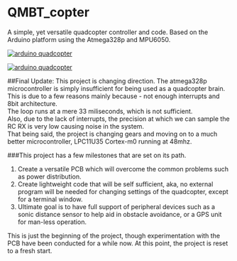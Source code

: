 # QMBT_copter
A simple, yet versatile quadcopter controller and code. Based on the Arduino platform using the Atmega328p and MPU6050.

<a href="http://makeagif.com/fegofJ" title="arduino quadcopter"><img src="http://cdn.makeagif.com/media/3-28-2015/fegofJ.gif" alt="arduino quadcopter"></a><div style="font-size:11px;"></div>
<a href="http://makeagif.com/taoqIo" title="arduino quadcopter"><img src="http://cdn.makeagif.com/media/3-28-2015/taoqIo.gif" alt="arduino quadcopter"></a><div style="font-size:11px;"></div>

##Final Update:
This project is changing direction. The atmega328p microcontroller is simply insufficient for being used as a quadcopter brain. <br>
This is due to a few reasons mainly because - not enough interrupts and 8bit architecture.  <br>
The loop runs at a mere 33 miliseconds, which is not sufficient.  <br>
Also, due to the lack of interrupts, the precision at which we can sample the RC RX is very low causing noise in the system. <br>
That being said, the project is changing gears and moving on to a much better microcontroller, LPC11U35 Cortex-m0 running at 48mhz. <br> 

###This project has a few milestones that are set on its path. 
1. Create a versatile PCB which will overcome the common problems such as power distribution. 
2. Create lightweight code that will be self sufficient, aka, no external program will be needed for changing settings of the quadcopter, except for a terminal window. 
3. Ultimate goal is to have full support of peripheral devices such as a sonic distance sensor to help aid in obstacle avoidance, or a GPS unit for man-less operation. 

This is just the beginning of the project, though experimentation with the PCB have been conducted for a while now. At this point, the project is reset to a fresh start. 


